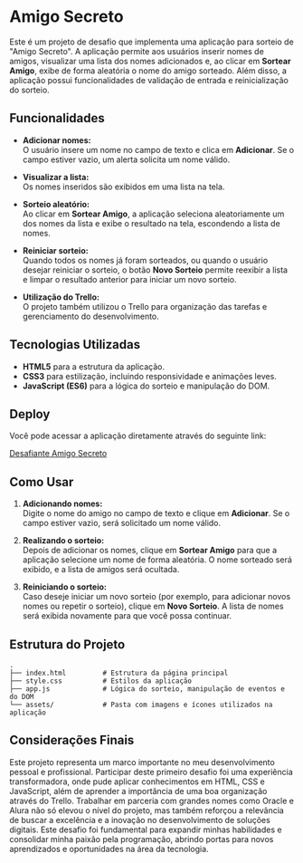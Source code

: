 # Amigo Secreto

Este é um projeto de desafio que implementa uma aplicação para sorteio de "Amigo Secreto". A aplicação permite aos usuários inserir nomes de amigos, visualizar uma lista dos nomes adicionados e, ao clicar em **Sortear Amigo**, exibe de forma aleatória o nome do amigo sorteado. Além disso, a aplicação possui funcionalidades de validação de entrada e reinicialização do sorteio.

## Funcionalidades

- **Adicionar nomes:**  
  O usuário insere um nome no campo de texto e clica em **Adicionar**. Se o campo estiver vazio, um alerta solicita um nome válido.

- **Visualizar a lista:**  
  Os nomes inseridos são exibidos em uma lista na tela.

- **Sorteio aleatório:**  
  Ao clicar em **Sortear Amigo**, a aplicação seleciona aleatoriamente um dos nomes da lista e exibe o resultado na tela, escondendo a lista de nomes.

- **Reiniciar sorteio:**  
  Quando todos os nomes já foram sorteados, ou quando o usuário desejar reiniciar o sorteio, o botão **Novo Sorteio** permite reexibir a lista e limpar o resultado anterior para iniciar um novo sorteio.

- **Utilização do Trello:**  
  O projeto também utilizou o Trello para organização das tarefas e gerenciamento do desenvolvimento.

## Tecnologias Utilizadas

- **HTML5** para a estrutura da aplicação.
- **CSS3** para estilização, incluindo responsividade e animações leves.
- **JavaScript (ES6)** para a lógica do sorteio e manipulação do DOM.

## Deploy

Você pode acessar a aplicação diretamente através do seguinte link:

[Desafiante Amigo Secreto](https://challenger-amigo-secreto-eight.vercel.app)

## Como Usar

1. **Adicionando nomes:**  
   Digite o nome do amigo no campo de texto e clique em **Adicionar**. Se o campo estiver vazio, será solicitado um nome válido.

2. **Realizando o sorteio:**  
   Depois de adicionar os nomes, clique em **Sortear Amigo** para que a aplicação selecione um nome de forma aleatória. O nome sorteado será exibido, e a lista de amigos será ocultada.

3. **Reiniciando o sorteio:**  
   Caso deseje iniciar um novo sorteio (por exemplo, para adicionar novos nomes ou repetir o sorteio), clique em **Novo Sorteio**. A lista de nomes será exibida novamente para que você possa continuar.

## Estrutura do Projeto

```plaintext
.
├── index.html         # Estrutura da página principal
├── style.css          # Estilos da aplicação
├── app.js             # Lógica do sorteio, manipulação de eventos e do DOM
└── assets/            # Pasta com imagens e ícones utilizados na aplicação
```

## Considerações Finais

Este projeto representa um marco importante no meu desenvolvimento pessoal e profissional. Participar deste primeiro desafio foi uma experiência transformadora, onde pude aplicar conhecimentos em HTML, CSS e JavaScript, além de aprender a importância de uma boa organização através do Trello. Trabalhar em parceria com grandes nomes como Oracle e Alura não só elevou o nível do projeto, mas também reforçou a relevância de buscar a excelência e a inovação no desenvolvimento de soluções digitais. Este desafio foi fundamental para expandir minhas habilidades e consolidar minha paixão pela programação, abrindo portas para novos aprendizados e oportunidades na área da tecnologia.
